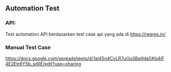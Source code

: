 ## Automation Test 

### API:
Test automation API berdasarkan test case api yang ada di https://reqres.in/

### Manual Test Case
https://docs.google.com/spreadsheets/d/1aI45n4CvLR7uOuSBaIfdaGKb4IF4E2Etr8Y5b_sdIIE/edit?usp=sharing

